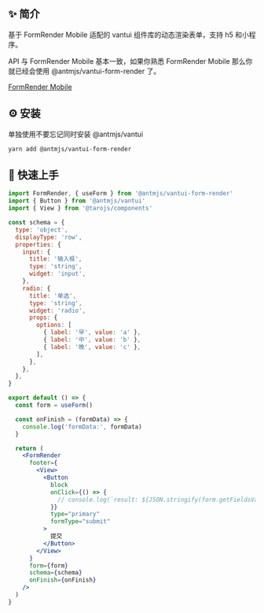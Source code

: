 ## ✨ 简介

基于 FormRender Mobile 适配的 vantui 组件库的动态渲染表单，支持 h5 和小程序。

API 与 FormRender Mobile 基本一致，如果你熟悉 FormRender Mobile 那么你就已经会使用 @antmjs/vantui-form-render 了。

[FormRender Mobile](https://xrender.fun/form-render-mobile)

## ⚙️ 安装

单独使用不要忘记同时安装 @antmjs/vantui

```shell
yarn add @antmjs/vantui-form-render
```

## 🚀 快速上手

```jsx
import FormRender, { useForm } from '@antmjs/vantui-form-render'
import { Button } from '@antmjs/vantui'
import { View } from '@tarojs/components'

const schema = {
  type: 'object',
  displayType: 'row',
  properties: {
    input: {
      title: '输入框',
      type: 'string',
      widget: 'input',
    },
    radio: {
      title: '单选',
      type: 'string',
      widget: 'radio',
      props: {
        options: [
          { label: '早', value: 'a' },
          { label: '中', value: 'b' },
          { label: '晚', value: 'c' },
        ],
      },
    },
  },
}

export default () => {
  const form = useForm()

  const onFinish = (formData) => {
    console.log('formData:', formData)
  }

  return (
    <FormRender
      footer={
        <View>
          <Button
            block
            onClick={() => {
              // console.log(`result: ${JSON.stringify(form.getFieldsValue())}`)
            }}
            type="primary"
            formType="submit"
          >
            提交
          </Button>
        </View>
      }
      form={form}
      schema={schema}
      onFinish={onFinish}
    />
  )
}
```

